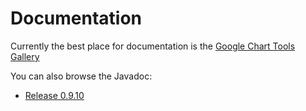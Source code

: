 # Documentation #

Currently the best place for documentation is the [Google Chart Tools Gallery](https://developers.google.com/chart/interactive/docs/gallery)

You can also browse the Javadoc:
  * [Release 0.9.10](http://gwt-charts.googlecode.com/svn/site/0.9.10/apidocs/index.html)